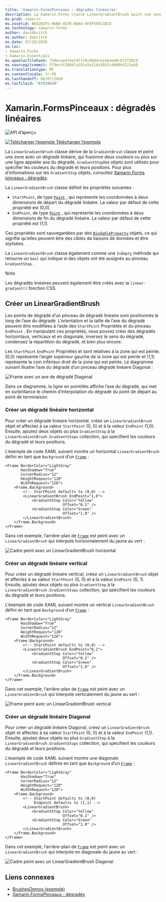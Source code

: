 ```yaml
---
title: 'Xamarin.FormsPinceaux : dégradés linéaires'
description: La Xamarin.Forms classe LinearGradientBrush peint une zone avec un dégradé linéaire.
ms.prod: xamarin
ms.assetid: BEA2B3F5-96B0-4E39-88A6-0FAFE95C3DCD
ms.technology: xamarin-forms
author: davidbritch
ms.author: dabritch
ms.date: 07/28/2020
no-loc:
- Xamarin.Forms
- Xamarin.Essentials
ms.openlocfilehash: 734ecae4fdafd71f0c88ddc5e4b4ed0c672f2019
ms.sourcegitcommit: 579ec4f2884fa391e5e214a3952cd6004c521eb8
ms.translationtype: MT
ms.contentlocale: fr-FR
ms.lasthandoff: 08/07/2020
ms.locfileid: "87919630"
---
```

# <a name="no-locxamarinforms-brushes-linear-gradients"></a>Xamarin.FormsPinceaux : dégradés linéaires

![API d’aperçu](~/media/shared/preview.png "Cette API est actuellement en préversion.")

[![Télécharger l’exemple](~/media/shared/download.png) Télécharger l’exemple](https://github.com/xamarin/xamarin-forms-samples/tree/master/UserInterface/BrushDemos)

La `LinearGradientBrush` classe dérive de la `GradientBrush` classe et peint une zone avec un dégradé linéaire, qui fusionne deux couleurs ou plus sur une ligne appelée axe du dégradé. `GradientStop`les objets sont utilisés pour spécifier les couleurs du dégradé et leurs positions. Pour plus d’informations sur les `GradientStop` objets, consultez [ Xamarin.Forms pinceaux : dégradés](gradient.md).

La `LinearGradientBrush` classe définit les propriétés suivantes :

- `StartPoint`, de type [`Point`](xref:Xamarin.Forms.Point) , qui représente les coordonnées à deux dimensions de départ du dégradé linéaire. La valeur par défaut de cette propriété est (0,0).
- `EndPoint`, de type [`Point`](xref:Xamarin.Forms.Point) , qui représente les coordonnées à deux dimensions de fin du dégradé linéaire. La valeur par défaut de cette propriété est (1,1).

Ces propriétés sont sauvegardées par des [`BindableProperty`](xref:Xamarin.Forms.BindableProperty) objets, ce qui signifie qu’elles peuvent être des cibles de liaisons de données et être stylisées.

La `LinearGradientBrush` classe également comme une `IsEmpty` méthode qui retourne un `bool` qui indique si des objets ont été assignés au pinceau `GradientStop` .

> [!NOTE]
> Les dégradés linéaires peuvent également être créés avec la `linear-gradient()` fonction CSS.

## <a name="create-a-lineargradientbrush"></a>Créer un LinearGradientBrush

Les points de dégradé d’un pinceau de dégradé linéaire sont positionnés le long de l’axe du dégradé. L’orientation et la taille de l’axe du dégradé peuvent être modifiées à l’aide des `StartPoint` Propriétés et du pinceau `EndPoint` . En manipulant ces propriétés, vous pouvez créer des dégradés horizontaux, verticaux et en diagonale, inversez le sens du dégradé, condensez la répartition du dégradé, et bien plus encore.

Les `StartPoint` `EndPoint` Propriétés et sont relatives à la zone qui est peinte. (0,0) représente l’angle supérieur gauche de la zone qui est peinte et (1,1) représente le coin inférieur droit de la zone qui est peinte. Le diagramme suivant illustre l’axe du dégradé d’un pinceau dégradé linéaire Diagonal :

![Frame avec un axe de dégradé Diagonal](lineargradient-images/gradient-axis.png)

Dans ce diagramme, la ligne en pointillés affiche l’axe du dégradé, qui met en surbrillance le chemin d’interpolation du dégradé du point de départ au point de terminaison.

### <a name="create-a-horizontal-linear-gradient"></a>Créer un dégradé linéaire horizontal

Pour créer un dégradé linéaire horizontal, créez un `LinearGradientBrush` objet et affectez à sa valeur `StartPoint` (0, 0) et à la valeur `EndPoint` (1,0). Ensuite, ajoutez deux objets ou plus `GradientStop` à la `LinearGradientBrush.GradientStops` collection, qui spécifient les couleurs du dégradé et leurs positions.

L’exemple de code XAML suivant montre un horizontal `LinearGradientBrush` défini en tant que `Background` d’un [`Frame`](xref:Xamarin.Forms.Frame) :

```xaml
<Frame BorderColor="LightGray"
       HasShadow="True"
       CornerRadius="12"
       HeightRequest="120"
       WidthRequest="120">
    <Frame.Background>
        <!-- StartPoint defaults to (0,0) -->
        <LinearGradientBrush EndPoint="1,0">
            <GradientStop Color="Yellow"
                          Offset="0.1" />
            <GradientStop Color="Green"
                          Offset="1.0" />
        </LinearGradientBrush>
    </Frame.Background>
</Frame>  
```

Dans cet exemple, l’arrière-plan de [`Frame`](xref:Xamarin.Forms.Frame) est peint avec un `LinearGradientBrush` qui interpole horizontalement du jaune au vert :

![Cadre peint avec un LinearGradientBrush horizontal](lineargradient-images/horizontal.png)

### <a name="create-a-vertical-linear-gradient"></a>Créer un dégradé linéaire vertical

Pour créer un dégradé linéaire vertical, créez un `LinearGradientBrush` objet et affectez à sa valeur `StartPoint` (0, 0) et à la valeur `EndPoint` (0, 1). Ensuite, ajoutez deux objets ou plus `GradientStop` à la `LinearGradientBrush.GradientStops` collection, qui spécifient les couleurs du dégradé et leurs positions.

L’exemple de code XAML suivant montre un vertical `LinearGradientBrush` défini en tant que `Background` d’un [`Frame`](xref:Xamarin.Forms.Frame) :

```xaml
<Frame BorderColor="LightGray"
       HasShadow="True"
       CornerRadius="12"
       HeightRequest="120"
       WidthRequest="120">
    <Frame.Background>
        <!-- StartPoint defaults to (0,0) -->    
        <LinearGradientBrush EndPoint="0,1">
            <GradientStop Color="Yellow"
                          Offset="0.1" />
            <GradientStop Color="Green"
                          Offset="1.0" />
        </LinearGradientBrush>
    </Frame.Background>
</Frame>
```

Dans cet exemple, l’arrière-plan de [`Frame`](xref:Xamarin.Forms.Frame) est peint avec un `LinearGradientBrush` qui interpole verticalement du jaune au vert :

![Frame peint avec un LinearGradientBrush vertical](lineargradient-images/vertical.png)

### <a name="create-a-diagonal-linear-gradient"></a>Créer un dégradé linéaire Diagonal

Pour créer un dégradé linéaire Diagonal, créez un `LinearGradientBrush` objet et affectez à sa valeur `StartPoint` (0, 0) et à la valeur `EndPoint` (1,1). Ensuite, ajoutez deux objets ou plus `GradientStop` à la `LinearGradientBrush.GradientStops` collection, qui spécifient les couleurs du dégradé et leurs positions.

L’exemple de code XAML suivant montre une diagonale `LinearGradientBrush` définie en tant que `Background` d’un [`Frame`](xref:Xamarin.Forms.Frame) :

```xaml
<Frame BorderColor="LightGray"
       HasShadow="True"
       CornerRadius="12"
       HeightRequest="120"
       WidthRequest="120">
    <Frame.Background>
        <!-- StartPoint defaults to (0,0)      
             Endpoint defaults to (1,1) -->
        <LinearGradientBrush>
            <GradientStop Color="Yellow"
                          Offset="0.1" />
            <GradientStop Color="Green"
                          Offset="1.0" />
        </LinearGradientBrush>
    </Frame.Background>
</Frame>
```

Dans cet exemple, l’arrière-plan de [`Frame`](xref:Xamarin.Forms.Frame) est peint avec un `LinearGradientBrush` qui interpole en diagonale du jaune au vert :

![Cadre peint avec un LinearGradientBrush Diagonal](lineargradient-images/diagonal.png)

## <a name="related-links"></a>Liens connexes

- [BrushesDemos (exemple)](https://github.com/xamarin/xamarin-forms-samples/tree/master/UserInterface/BrushDemos)
- [Xamarin.FormsPinceaux : dégradés](gradient.md)
